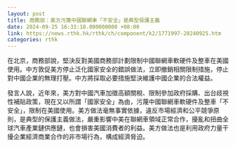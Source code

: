 ```yaml
---
layout: post
title: 商務部：美方污蔑中國聯網車「不安全」是典型保護主義
date: 2024-09-25 16:33:18.000000000 +08:00
link: https://news.rthk.hk/rthk/ch/component/k2/1771997-20240925.htm
categories: rthk
---
```


在北京，商務部說，堅決反對美國商務部計劃限制中國聯網車軟硬件及整車在美國使用。中方敦促美方停止泛化國家安全的錯誤做法，立即撤銷相關限制措施，停止對中國企業的無理打壓。中方將採取必要措施堅決維護中國企業的合法權益。

發言人說，近年來，美方對中國汽車加徵高額關稅、限制參加政府採購、出台歧視性補貼政策，現在又以所謂「國家安全」為由，污蔑中國聯網車軟硬件及整車「不安全」，限制在美國使用。美方做法毫無事實依據，違反市場經濟和公平競爭原則，是典型的保護主義做法，嚴重影響中美在聯網車領域正常合作，擾亂和扭曲全球汽車產業鏈供應鏈，也會損害美國消費者的利益。美方做法也是利用政府力量干擾企業經濟商業合作的非市場行為，構成經濟脅迫。
